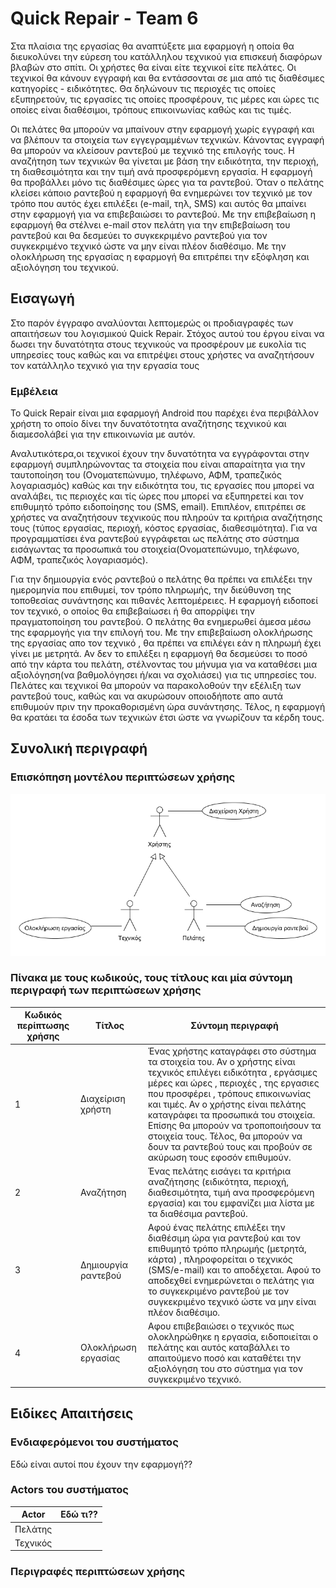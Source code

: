 # Quick Repair - Team 6

Στα πλαίσια της εργασίας θα αναπτύξετε μια εφαρμογή η οποία θα διευκολύνει την εύρεση του κατάλληλου τεχνικού για επισκευή διαφόρων βλαβών στο σπίτι. Οι χρήστες θα είναι είτε τεχνικοί είτε πελάτες. Οι τεχνικοί θα κάνουν εγγραφή και θα εντάσσονται σε μια από τις διαθέσιμες κατηγορίες - ειδικότητες. Θα δηλώνουν τις περιοχές τις οποίες εξυπηρετούν, τις εργασίες τις οποίες προσφέρουν, τις μέρες και ώρες τις οποίες είναι διαθέσιμοι, τρόπους επικοινωνίας καθώς και τις τιμές. 

Οι πελάτες θα μπορούν να μπαίνουν στην εφαρμογή χωρίς εγγραφή και να βλέπουν τα στοιχεία των εγγεγραμμένων τεχνικών. Κάνοντας εγγραφή θα μπορούν να κλείσουν ραντεβού με τεχνικό της επιλογής τους. Η αναζήτηση των τεχνικών θα γίνεται με βάση την ειδικότητα, την περιοχή, τη διαθεσιμότητα και την τιμή ανά προσφερόμενη εργασία. Η εφαρμογή θα προβάλλει μόνο τις διαθέσιμες ώρες για τα ραντεβού. Όταν ο πελάτης κλείσει κάποιο ραντεβού η εφαρμογή θα ενημερώνει τον τεχνικό με τον τρόπο που αυτός έχει επιλέξει (e-mail, τηλ, SMS) και αυτός θα μπαίνει στην εφαρμογή για να επιβεβαιώσει το ραντεβού. Με την επιβεβαίωση η εφαρμογή θα στέλνει e-mail στον πελάτη για την επιβεβαίωση του ραντεβού και θα δεσμεύει το συγκεκριμένο ραντεβού για τον συγκεκριμένο τεχνικό ώστε να μην είναι πλέον διαθέσιμο.
Με την ολοκλήρωση της εργασίας η εφαρμογή θα επιτρέπει την εξόφληση και αξιολόγηση του τεχνικού.

## Εισαγωγή
Στο παρόν έγγραφο αναλύονται λεπτομερώς οι προδιαγραφές των απαιτήσεων του λογισμικού Quick Repair. Στόχος αυτού του έργου είναι να δωσει την δυνατότητα στους τεχνικούς να προσφέρουν με ευκολία τις υπηρεσίες τους καθώς και να επιτρέψει στους χρήστες να αναζητήσουν τον κατάλληλο τεχνικό για την εργασία τους

### Εμβέλεια
Το Quick Repair είναι μια εφαρμογή Android που παρέχει ένα περιβάλλον χρήστη το οποίο δίνει την δυνατότοτητα αναζήτησης τεχνικού και διαμεσολάβεί για την επικοινωνία με αυτόν.

Αναλυτικότερα,οι τεχνικοί έχουν την δυνατότητα να εγγράφονται στην εφαρμογή συμπληρώνοντας τα στοιχεία που είναι απαραίτητα για την ταυτοποίηση του (Ονοματεπώνυμο, τηλέφωνο, ΑΦΜ, τραπεζικός λογαριασμός) καθώς και την ειδικότητα του, τις εργασίες που μπορεί να αναλάβει, τις περιοχές και τίς ώρες που μπορεί να εξυπηρετεί και τον επιθυμητό τρόπο ειδοποίησης του (SMS, email). Επιπλέον, επιτρέπει σε χρήστες να αναζητήσουν τεχνικούς που πληρούν τα κριτήρια αναζήτησης τους (τύπος εργασίας, περιοχή, κόστος εργασίας, διαθεσιμότητα). Για να προγραμματίσει ένα ραντεβού εγγράφεται ως πελάτης στο σύστημα εισάγωντας τα προσωπικά του στοιχεία(Ονοματεπώνυμο, τηλέφωνο, ΑΦΜ, τραπεζικός λογαριασμός).
 
Για την δημιουργία ενός ραντεβού ο πελάτης θα πρέπει να επιλέξει την ημερομηνία που επιθυμεί, τον τρόπο πληρωμής, την διεύθυνση της τοποθεσίας συνάντησης και πιθανές λεπτομέρειες. Η εφαρμογή ειδοποεί τον τεχνικό, ο οποίος θα επιβεβαίωσει ή θα απορρίψει την πραγματοποίηση του ραντεβού. Ο πελάτης θα ενημερωθεί άμεσα μέσω της εφαρμογής για την επιλογή του. Με την επιβεβαίωση ολοκλήρωσης της εργασίας απο τον τεχνικό , θα πρέπει να επιλέγει εάν η πληρωμή έχει γίνει με μετρητά. Αν δεν το επιλέξει η εφαρμογή θα δεσμεύσει το ποσό από την κάρτα του πελάτη, στέλνοντας του μήνυμα για να καταθέσει μια αξιολόγηση(να βαθμολόγησει ή/και να σχολιάσει) για τις υπηρεσίες του. 
Πελάτες και τεχνικοί θα μπορούν να παρακολοθούν την εξέλιξη των ραντεβού τους, καθώς και να ακυρώσουν οποιοδήποτε απο αυτά επιθυμούν πριν την προκαθορισμένη ώρα συνάντησης. Τέλος, η εφαρμογή θα κρατάει τα έσοδα των τεχνικών έτσι ώστε να γνωρίζουν τα κέρδη τους.
## Συνολική περιγραφή

### Επισκόπηση μοντέλου περιπτώσεων χρήσης

![Use case diagram](requirements/diagrams/use_case.png)

### Πίνακα με τους κωδικούς, τους τίτλους και μία σύντομη περιγραφή των περιπτώσεων χρήσης

Κωδικός περίπτωσης χρήσης | Τίτλος | Σύντομη περιγραφή
------------ | ------------- | ------------- 
1 | Διαχείριση χρήστη | Ένας χρήστης καταγράφει στο σύστημα τα στοιχεία του. Αν ο χρήστης είναι τεχνικός επιλέγει ειδικότητα , εργάσιμες μέρες και ώρες , περιοχές , της εργασιες που προσφέρει , τρόπους επικοινωνίας και τιμές. Αν ο χρήστης είναι πελάτης καταγράφει τα προσωπικά του στοιχεία. Επίσης θα μπορούν να τροποποιήσουν τα στοιχεία τους. Τέλος, θα μπορούν να δουν τα ραντεβού τους και προβούν σε ακύρωση τους εφοσόν επιθυμούν.
2 | Αναζήτηση | Ένας πελάτης εισάγει τα κριτήρια αναζήτησης (ειδικότητα, περιοχή, διαθεσιμότητα, τιμή ανα προσφερόμενη εργασία) και του εμφανίζει μια λίστα με τα διαθέσιμα ραντεβού.
3 | Δημιουργία ραντεβού | Αφού ένας πελάτης επιλέξει την διαθέσιμη ώρα για ραντεβού και τον επιθυμητό τρόπο πληρωμής (μετρητά, κάρτα) , πληροφορείται ο τεχνικός (SMS/e-mail) και το αποδέχεται. Αφού το αποδεχθεί ενημερώνεται ο πελάτης για το συγκεκριμένο ραντεβού με τον συγκεκριμένο τεχνικό ώστε να μην είναι πλέον διαθέσιμο.
4 | Ολοκλήρωση εργασίας | Αφου επιβεβαιώσει ο τεχνικός πως ολοκληρώθηκε η εργασία, ειδοποιείται ο πελάτης και αυτός καταβάλλει το απαιτούμενο ποσό και καταθέτει την αξιολόγηση του στο σύστημα για τον συγκεκριμένο τεχνικό.

## Ειδίκες Απαιτήσεις

### Ενδιαφερόμενοι του συστήματος

Εδώ είναι αυτοί που έχουν την εφαρμογή??

### Actors του συστήματος

Actor | Εδώ τι??
------------ | -------------
Πελάτης | 
Τεχνικός |

### Περιγραφές περιπτώσεων χρήσης